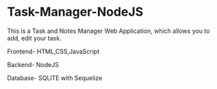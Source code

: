 # Task-Manager-NodeJS

This is a Task and Notes Manager Web Application, which allows you to add, edit your task.

Frontend- HTML,CSS,JavaScript  

Backend- NodeJS

Database- SQLITE with Sequelize
